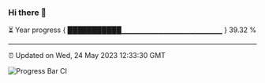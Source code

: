 ### Hi there 👋

⏳ Year progress { ███████████▁▁▁▁▁▁▁▁▁▁▁▁▁▁▁▁▁▁▁ } 39.32 %

---

⏰ Updated on Wed, 24 May 2023 12:33:30 GMT

![Progress Bar CI](https://github.com/ZhaoGui/ZhaoGui/workflows/Progress%20Bar%20CI/badge.svg)

